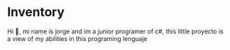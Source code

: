 # Inventory
Hi 👋, mi name is jorge and im a junior programer of c#, this little proyecto is a view of my abilities in this programing lenguaje 
